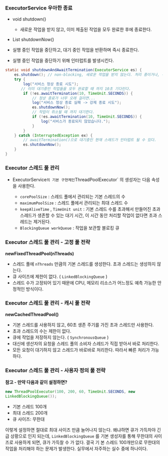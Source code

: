 ### ExecutorService 우아한 종료 


- void shutdown()
   - 새로운 작업을 받지 않고, 이미 제출된 작업을 모두 완료한 후에 종료한다.

 - List<Runnable> shutdownNow()
  - 실행 중인 작업을 중단하고, 대기 중인 작업을 반환하며 즉시 종료한다. 
  - 실행 중인 작업을 중단하기 위해 인터럽트를 발생시킨다.

```java
static void shutdownAndAwaitTermination(ExecutorService es) {
    es.shutdown(); // non-blocking, 새로운 작업을 받지 않는다. 처리 중이거나, 큐에 이미 대기중인 작업은 처리한다. 이후에 풀의 스레드를 종료한다.
    try {
        log("서비스 정상 종료 시도");
       // 이미 대기중인 작업들을 모두 완료할 때 까지 10초 기다린다.
        if (!es.awaitTermination(10, TimeUnit.SECONDS)) {
            // 정상 종료가 너무 오래 걸리면...
            log("서비스 정상 종료 실패 -> 강제 종료 시도");
            es.shutdownNow();
            // 작업이 취소될 때 까지 대기한다.
            if (!es.awaitTermination(10, TimeUnit.SECONDS)) {
                log("서비스가 종료되지 않았습니다.");
            }
        }
    } catch (InterruptedException ex) {
        // awaitTermination()으로 대기중인 현재 스레드가 인터럽트 될 수 있다.
        es.shutdownNow();
    }
}

```


### Executor 스레드 풀 관리 

- ExecutorService` 의 기본 구현체인 `ThreadPoolExecutor` 의 생성자는 다음 속성을 사용한다. 

  - `corePoolSize` : 스레드 풀에서 관리되는 기본 스레드의 수
  - `maximumPoolSize` : 스레드 풀에서 관리되는 최대 스레드 수
  - `keepAliveTime` , `TimeUnit unit` : 기본 스레드 수를 초과해서 만들어진 초과 스레드가 생존할 수 있는 대기 시간, 이 시간 동안 처리할 작업이 없다면 초과 스레드는 제거된다. 
  - `BlockingQueue workQueue` : 작업을 보관할 블로킹 큐 


### Executor 스레드 풀 관리 - 고정 풀 전략 

**newFixedThreadPool(nThreads)** 

- 스레드 풀에 `nThreads` 만큼의 기본 스레드를 생성한다. 초과 스레드는 생성하지 않는다.
- 큐 사이즈에 제한이 없다. ( `LinkedBlockingQueue` )
- 스레드 수가 고정되어 있기 때문에 CPU, 메모리 리소스가 어느정도 예측 가능한 안정적인 방식이다.


### Executor 스레드 풀 관리 - 캐시 풀 전략 

**newCachedThreadPool()**
- 기본 스레드를 사용하지 않고, 60초 생존 주기를 가진 초과 스레드만 사용한다.
- 초과 스레드의 수는 제한이 없다.
- 큐에 작업을 저장하지 않는다. ( `SynchronousQueue` )
- 대신에 생산자의 요청을 스레드 풀의 소비자 스레드가 직접 받아서 바로 처리한다.
- 모든 요청이 대기하지 않고 스레드가 바로바로 처리한다. 따라서 빠른 처리가 가능하다.


### Executor 스레드 풀 관리 - 사용자 정의 풀 전략

**참고 - 만약 다음과 같이 설정하면?**

```java
new ThreadPoolExecutor(100, 200, 60, TimeUnit.SECONDS, new
LinkedBlockingQueue());
```

- 기본 스레드 100개
- 최대 스레드 200개
- 큐 사이즈: 무한대

이렇게 설정하면 절대로 최대 사이즈 만큼 늘어나지 않는다. 왜냐하면 큐가 가득차야 긴급 상황으로 인지 되는데,
`LinkedBlockingQueue` 를 기본 생성자를 통해 무한대의 사이즈로 사용하게 되면, 큐가 가득찰 수 가 없다. 결국 기
본 스레드 100개만으로 무한대의 작업을 처리해야 하는 문제가 발생한다. 실무에서 자주하는 실수 중에 하나이다.



